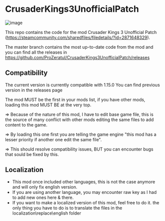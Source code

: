 # CrusaderKings3UnofficialPatch

![image](https://github.com/user-attachments/assets/1712db54-24bd-4a75-86d4-fdb283677ecd)

This repo contains the code for the mod Crusader Kings 3 Unofficial Patch (https://steamcommunity.com/sharedfiles/filedetails/?id=2871648329).

The master branch contains the most up-to-date code from the mod and you can find all the releases in https://github.com/ProZeratul/CrusaderKings3UnofficialPatch/releases

## Compatibility

The current version is currently compatible with 1.15.0
You can find previous version in the releases page

The mod MUST be the first in your mods list, if you have other mods, loading this mod MUST BE at the very top.

=> Because of the nature of this mod, I have to edit base game file, this is the source of many conflict with other mods editing the same files to add content to the game.

=> By loading this one first you are telling the game engine "this mod has a lesser priority if another one edit the same file".

=> This should resolve compatibility issues, BUT you can encounter bugs that sould be fixed by this.

## Localization

- This mod once included other languages, this is not the case anymore and will only fix english version.
- If you are using another language, you may encounter raw key as I had to add new ones here & there.
- If you want to make a localized version of this mod, feel free to do it. the only thing you have to do is to translate the files in the localization\replace\english folder
